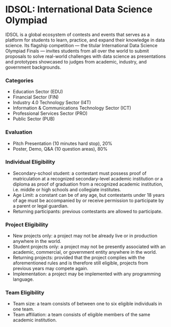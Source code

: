 # IDSOL: International Data Science Olympiad

IDSOL is a global ecosystem of contests and events that serves as a platform for students to learn, practice, and expand their knowledge in data science. Its flagship competition — the titular International Data Science Olympiad Finals — invites students from all over the world to submit proposals to solve real-world challenges with data science as presentations and prototypes showcased to judges from academic, industry, and government backgrounds.

### Categories
* Education Sector (EDU)
* Financial Sector (FIN)
* Industry 4.0 Technology Sector (I4T)
* Information & Communications Technology Sector (ICT)
* Professional Services Sector (PRO)
* Public Sector (PUB)

### Evaluation
* Pitch Presentation (10 minutes hard stop), 20%
* Poster, Demo, Q&A (10 question areas), 80%

### Individual Eligibility
* Secondary-school student: a contestant must possess proof of matriculation at a recognized secondary-level academic institution or a diploma as proof of graduation from a recognized academic institution, i.e. middle or high schools and collegiate institutes.
* Age Limit: a constant can be of any age, but contestants under 18 years of age must be accompanied by or receive permission to participate by a parent or legal guardian.
* Returning participants: previous contestants are allowed to participate.

### Project Eligibility
* New projects only: a project may not be already live or in production anywhere in the world.
* Student projects only: a project may not be presently associated with an academic, commercial, or government entity anywhere in the world.
* Returning projects: provided that the project complies with the aforementioned rules and is therefore still eligible, projects from previous years may compete again.
* Implementation: a project may be implemented with any programming language.

### Team Eligibility
* Team size: a team consists of between one to six eligible individuals in one team.
* Team affiliation: a team consists of eligible members of the same academic institution.
